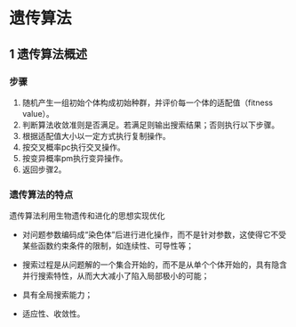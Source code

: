 # 遗传算法

## 1 遗传算法概述

### 步骤

1. 随机产生一组初始个体构成初始种群，并评价每一个体的适配值（fitness value）。 
2. 判断算法收敛准则是否满足。若满足则输出搜索结果；否则执行以下步骤。
3. 根据适配值大小以一定方式执行复制操作。
4. 按交叉概率pc执行交叉操作。
5. 按变异概率pm执行变异操作。
6. 返回步骤2。

### 遗传算法的特点

遗传算法利用生物遗传和进化的思想实现优化

* 对问题参数编码成“染色体”后进行进化操作，而不是针对参数，这使得它不受某些函数约束条件的限制，如连续性、可导性等；

* 搜索过程是从问题解的一个集合开始的，而不是从单个个体开始的，具有隐含并行搜索特性，从而大大减小了陷入局部极小的可能；
* 具有全局搜索能力；

* 适应性、收敛性。
